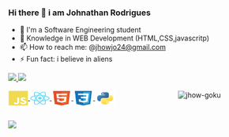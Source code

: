 ### Hi there 👋 i am Johnathan Rodrigues

- 🌱 I'm a Software Engineering student
- 🌱 Knowledge in WEB Development (HTML,CSS,javascritp)
- 📫 How to reach me: @jhowjo24@gmail.com
- ⚡ Fun fact: i believe in aliens

 <div>
  <a href="https://github.com/jhow24">
  <img height="180em" src="https://github-readme-stats.vercel.app/api?username=jhow24&show_icons=true&theme=dark&include_all_commits=true&count_private=true"/>
  <img height="180em" src="https://github-readme-stats.vercel.app/api/top-langs/?username=jhow24&layout=compact&langs_count=7&theme=dark"/>
</div>
<div style="display: inline_block"><br>
  <img align="center" alt="Rafa-Js" height="30" width="40" src="https://raw.githubusercontent.com/devicons/devicon/master/icons/javascript/javascript-plain.svg">
  <img align="center" alt="Rafa-React" height="30" width="40" src="https://raw.githubusercontent.com/devicons/devicon/master/icons/react/react-original.svg">
  <img align="center" alt="Rafa-HTML" height="30" width="40" src="https://raw.githubusercontent.com/devicons/devicon/master/icons/html5/html5-original.svg">
  <img align="center" alt="Rafa-CSS" height="30" width="40" src="https://raw.githubusercontent.com/devicons/devicon/master/icons/css3/css3-original.svg">
  <img align="center" alt="Rafa-Python" height="30" width="40" src="https://raw.githubusercontent.com/devicons/devicon/master/icons/python/python-original.svg">
  <img align="right" style=" height: 160px; width:160px;" alt="jhow-goku" src="https://steamuserimages-a.akamaihd.net/ugc/914666100549841580/7F010F7B7D115AAC70BE0A49AEE14F786B9C2FE2/?imw=5000&imh=5000&ima=fit&impolicy=Letterbox&imcolor=%23000000&letterbox=false">
</div>
  
  ##
  
  <div> 
  <a href="https://www.linkedin.com/in/johnathan-rodrigues-13997b133/" target="_blank"><img src="https://img.shields.io/badge/-LinkedIn-%230077B5?style=for-the-badge&logo=linkedin&logoColor=white" target="_blank"></a> 
  </div>
